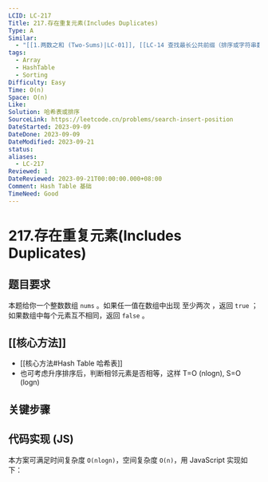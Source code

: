 ```yaml
---
LCID: LC-217
Title: 217.存在重复元素(Includes Duplicates)
Type: A
Similar:
  - "[[1.两数之和 (Two-Sums)|LC-01]], [[LC-14 查找最长公共前缀（排序或字符串数组嵌套循环）|LC-14]]"
tags:
  - Array
  - HashTable
  - Sorting
Difficulty: Easy
Time: O(n)
Space: O(n)
Like: 
Solution: 哈希表或排序
SourceLink: https://leetcode.cn/problems/search-insert-position
DateStarted: 2023-09-09
DateDone: 2023-09-09
DateModified: 2023-09-21
status: 
aliases:
  - LC-217
Reviewed: 1
DateReviewed: 2023-09-21T00:00:00.000+08:00
Comment: Hash Table 基础
TimeNeed: Good
---
```

# 217.存在重复元素(Includes Duplicates)
## 题目要求
本题给你一个整数数组 `nums` 。如果任一值在数组中出现 至少两次 ，返回 `true` ；如果数组中每个元素互不相同，返回 `false` 。
## [[核心方法]]
- [[核心方法#Hash Table 哈希表]]
- 也可考虑升序排序后，判断相邻元素是否相等，这样 T=O (nlogn), S=O (logn)
## 关键步骤
## 代码实现 (JS)
本方案可满足时间复杂度 `O(nlogn)`，空间复杂度 `O(n)`，用 JavaScript 实现如下：

```js

```

